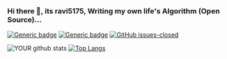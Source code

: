 ### Hi there 👋, its ravi5175, Writing my own life's Algorithm (Open Source)...
[![Generic badge](https://img.shields.io/badge/USES-VSCODE-<COLOR>.svg)](https://shields.io/)
[![Generic badge](https://img.shields.io/badge/USES-ASTUDIO-<COLOR>.svg)](https://shields.io/)
[![GitHub issues-closed](https://img.shields.io/github/issues-closed/ravi5175/StrapDown.js.svg)](https://GitHub.com/ravi5175/StrapDown.js/issues?q=is%3Aissue+is%3Aclosed)

![YOUR github stats](https://github-readme-stats.vercel.app/api?username=ravi5175&count_private=true&show_icons=true)
[![Top Langs](https://github-readme-stats.vercel.app/api/top-langs/?username=ravi5175&hide=jupyter%20notebook&layout=compact)](https://github.com/ravi5175/github-readme-stats)
<!--
**ravi5175/ravi5175** is a ✨ _special_ ✨ repository because its `README.md` (this file) appears on your GitHub profile.



Here are some ideas to get you started:

- 🔭 I’m currently working on ...
- 🌱 I’m currently learning ...
- 👯 I’m looking to collaborate on ...
- 🤔 I’m looking for help with ...
- 💬 Ask me about ...
- 📫 How to reach me: ...
- 😄 Pronouns: ...
- ⚡ Fun fact: ...
-->
